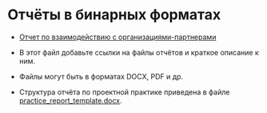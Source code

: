 # Отчёты в бинарных форматах

- [Отчет по взаимодействию с организациями-партнерами](reports/report_with_partner_DenisenkoKvakin.md)

- В этот файл добавьте ссылки на файлы отчётов и краткое описание к ним.
- Файлы могут быть в форматах DOCX, PDF и др.
- Структура отчёта по проектной практике приведена в файле [practice_report_template.docx](practice_report_template.docx).
